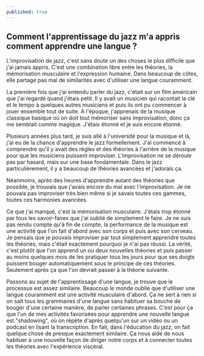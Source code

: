 ```yaml
---
published: true
---
```

## Comment l'apprentissage du jazz m'a appris comment apprendre une langue ?

L'improvisation de jazz, c'est sans doute un des choses le plus difficile que j'ai jamais appris. C'est une combination libre entre les théories, la mémorisation musculaire et l'expression humaine. Dans beaucoup de côtes, elle partage pas mal de similarités avec d'utiliser une langue couramment.

La première fois que j'ai entendu parler du jazz, c'était sur un film américain que j'ai regardé quand j'étais petit. Il y avait un musicien qui racontait la clé et le tempo à quelques autres musiciens et puis ils ont pu commencer à jouer ensemble tout de suite. À l'époque, j'apprenais de la musique classique basique où on doit tout mémoriser sans improvisation, donc ça me semblait comme magique. J'étais étonné et je suis encore étonné.

Plusieurs années plus tard, je suis allé à l'université pour la musique et là, j'ai eu de la chance d'apprendre le jazz formellement. J'ai commencé à comprendre qu'il y avait des règles et des théories à l'arrière de la musique pour que les musiciens puissent improviser. L'improvisation ne se déroule pas par hasard, mais sur une base fondamentale. Dans le jazz particulièrement, il y a beaucoup de théories avancées et j'adorais ça.

Néanmoins, après des heures d'apprendre autant des théories que possible, je trouvais que j'avais encore du mal avec l'improvisation. Je ne pouvais pas improviser très bien même si je savais toutes ces gammes, toutes ces harmonies avancées.

Ce que j'ai manqué, c'est la mémorisation musculaire. J'étais trop étonné par tous les savoir-faires que j'ai oublié de simplement le faire. Je ne suis pas rendu compte qu'à fin de compte, la performance de la musique est une activité que l'on fait d'abord avec son corps et puis avec son cerveau. Je pensais que je pouvais improviser par tout simplement apprendre toutes les théories, mais c'était exactement pourquoi je n'ai pas réussi. La vérité, c'est plutôt que l'on apprend un ou deux nouvelles théories et puis passer au moins quelques mois de les pratiquer tous les jours pour que ses doigts puissent bouger automatiquement sous le principe de ces théories. Seulement après ça que l'on devrait passer à la théorie suivante.

Passons au sujet de l'apprentissage d'une langue, je trouve que le processus est assez similaire. Beaucoup le monde oublie que d'utiliser une langue couramment est une activité musculaire d'abord. Ça ne sert à rien si on sait tous les grammaires d'une langue sans habituer sa bouche de bouger d'une certaine manière, de parler certaines phrases. C'est pour ça que l'un de mes activités favorisées pour apprendre une nouvelle langue est "shadowing", où on répète d'après quelqu'un sur un vidéo ou un podcast en lisant la transcription. En fait, dans l'éducation du jazz, on fait quelque chose de presque exactement similaire. Ça nous aide de nous habituer à une nouvelle façon de diriger notre corps et à connecter toutes les théories avec l'expérience viscéral.
